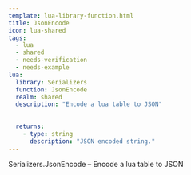 ```yaml
---
template: lua-library-function.html
title: JsonEncode
icon: lua-shared
tags:
  - lua
  - shared
  - needs-verification
  - needs-example
lua:
  library: Serializers
  function: JsonEncode
  realm: shared
  description: "Encode a lua table to JSON"
  
  
  returns:
    - type: string
      description: "JSON encoded string."
---
```


<div class="lua__search__keywords">
Serializers.JsonEncode &#x2013; Encode a lua table to JSON
</div>

